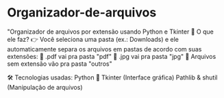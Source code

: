 # Organizador-de-arquivos
"Organizador de arquivos por extensão usando Python e Tkinter
🧠 O que ele faz?
 👉 Você seleciona uma pasta (ex.: Downloads) e ele automaticamente separa os arquivos em pastas de acordo com suas extensões:
 📁 .pdf vai pra pasta "pdf"
 📁 .jpg vai pra pasta "jpg"
 📁 Arquivos sem extensão vão pra pasta "outros"

🛠️ Tecnologias usadas:
Python 🐍
Tkinter (Interface gráfica)
Pathlib & shutil (Manipulação de arquivos)
